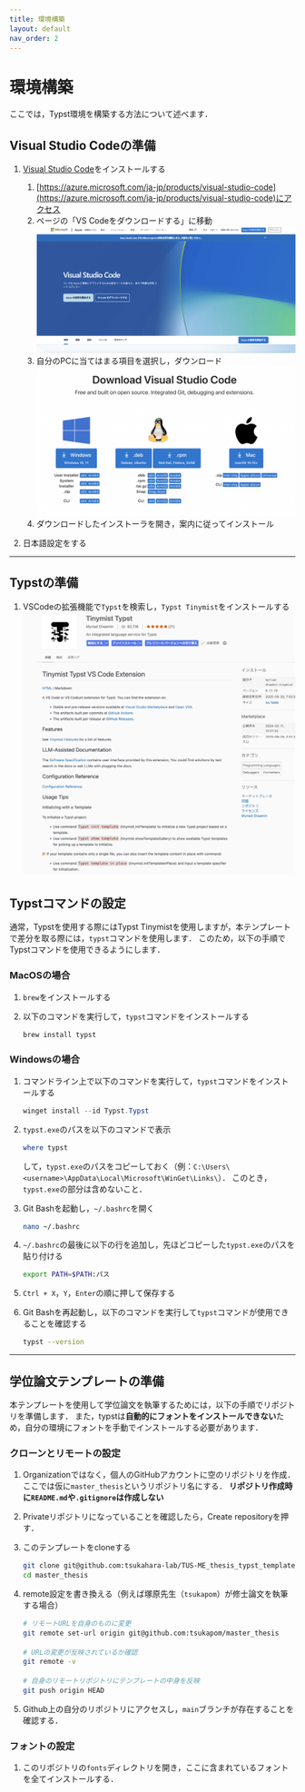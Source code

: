 ```yaml
---
title: 環境構築
layout: default
nav_order: 2
---
```


# 環境構築

ここでは，Typst環境を構築する方法について述べます．

## Visual Studio Codeの準備

1. [Visual Studio Code](https://azure.microsoft.com/ja-jp/products/visual-studio-code)をインストールする

    1. [https://azure.microsoft.com/ja-jp/products/visual-studio-code](https://azure.microsoft.com/ja-jp/products/visual-studio-code)にアクセス
    1. ページの「VS Codeをダウンロードする」に移動
    ![](images/vscode_download1.png)
    1. 自分のPCに当てはまる項目を選択し，ダウンロード
        ![](images/vscode_download2.png)
    1. ダウンロードしたインストーラを開き，案内に従ってインストール

1. 日本語設定をする

---

## Typstの準備

1. VSCodeの拡張機能で`Typst`を検索し，`Typst Tinymist`をインストールする
    ![](images/vscode_typst_extension.png)


## Typstコマンドの設定

通常，Typstを使用する際にはTypst Tinymistを使用しますが，本テンプレートで差分を取る際には，`typst`コマンドを使用します．
このため，以下の手順でTypstコマンドを使用できるようにします．

### MacOSの場合

1. `brew`をインストールする
1. 以下のコマンドを実行して，`typst`コマンドをインストールする

    ```bash
    brew install typst
    ```

### Windowsの場合

1. コマンドライン上で以下のコマンドを実行して，`typst`コマンドをインストールする

    ```powershell
    winget install --id Typst.Typst
    ```

1. `typst.exe`のパスを以下のコマンドで表示
    ```powershell
    where typst
    ```
    して，`typst.exe`のパスをコピーしておく（例：`C:\Users\<username>\AppData\Local\Microsoft\WinGet\Links\`）．
    このとき，`typst.exe`の部分は含めないこと．

1. Git Bashを起動し，`~/.bashrc`を開く

    ```bash
    nano ~/.bashrc
    ```

1. `~/.bashrc`の最後に以下の行を追加し，先ほどコピーした`typst.exe`のパスを貼り付ける

    ```bash
    export PATH=$PATH:パス
    ```
1. `Ctrl + X`，`Y`，`Enter`の順に押して保存する

1. Git Bashを再起動し，以下のコマンドを実行して`typst`コマンドが使用できることを確認する

    ```bash
    typst --version
    ```

---

## 学位論文テンプレートの準備

本テンプレートを使用して学位論文を執筆するためには，以下の手順でリポジトリを準備します．
また，typstは**自動的にフォントをインストールできない**ため，自分の環境にフォントを手動でインストールする必要があります．

### クローンとリモートの設定

1. Organizationではなく，個人のGitHubアカウントに空のリポジトリを作成．
    ここでは仮に`master_thesis`というリポジトリ名にする．
    **リポジトリ作成時に`README.md`や`.gitignore`は作成しない**

1. Privateリポジトリになっていることを確認したら，Create repositoryを押す．


1. このテンプレートをcloneする
    ```bash
    git clone git@github.com:tsukahara-lab/TUS-ME_thesis_typst_template.git master_thesis
    cd master_thesis
    ```

1. remote設定を書き換える（例えば塚原先生（`tsukapom`）が修士論文を執筆する場合）
    ```bash
    # リモートURLを自身のものに変更
    git remote set-url origin git@github.com:tsukapom/master_thesis

    # URLの変更が反映されているか確認
    git remote -v

    # 自身のリモートリポジトリにテンプレートの中身を反映
    git push origin HEAD
    ```

1. Github上の自分のリポジトリにアクセスし，`main`ブランチが存在することを確認する．

### フォントの設定

1. このリポジトリの`fonts`ディレクトリを開き，ここに含まれているフォントを全てインストールする．

